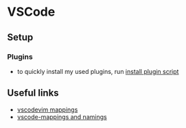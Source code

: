 # VSCode

## Setup
### Plugins
- to quickly install my used plugins, run [install plugin script](./install-plugins.sh)


## Useful links

- [vscodevim mappings](https://github.com/VSCodeVim/Vim/#-vscodevim-tricks)
- [vscode-mappings and namings](https://code.visualstudio.com/docs/getstarted/keybindings#_rich-languages-editing)
